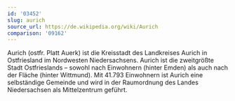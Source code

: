 ```yaml
---
id: '03452'
slug: aurich
source_url: https://de.wikipedia.org/wiki/Aurich
comparison: '09162'
---
```


Aurich (ostfr. Platt Auerk) ist die Kreisstadt des Landkreises Aurich in Ostfriesland im Nordwesten Niedersachsens. Aurich ist die zweitgrößte Stadt Ostfrieslands – sowohl nach Einwohnern (hinter Emden) als auch nach der Fläche (hinter Wittmund). Mit 41.793 Einwohnern ist Aurich eine selbständige Gemeinde und wird in der Raumordnung des Landes Niedersachsen als Mittelzentrum geführt.
